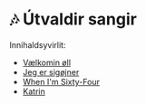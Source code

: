 # 🎶 Útvaldir sangir

Innihaldsyvirlit:

- [Vælkomin øll](sange/vaelkomin.md)
- [Jeg er sigøjner](sange/15_jeg_er_sigojner.md)
- [When I'm Sixty-Four](sange/when_im_64.md)
- [Katrin](sange/katrin.md)
